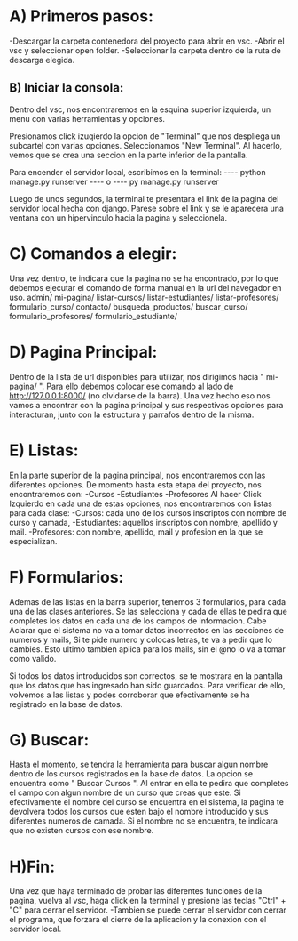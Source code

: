 # A) Primeros pasos:
-Descargar la carpeta contenedora del proyecto para abrir en vsc.
-Abrir el vsc y seleccionar open folder.
-Seleccionar la carpeta dentro de la ruta de descarga elegida.


## B) Iniciar la consola:
Dentro del vsc, nos encontraremos en la esquina superior izquierda, un menu con varias herramientas y opciones.

Presionamos click izuqierdo la opcion de "Terminal" que nos despliega un subcartel con varias opciones. Seleccionamos "New Terminal". Al hacerlo, vemos que se crea una seccion en la parte inferior de la pantalla.

Para encender el servidor local, escribimos en la terminal:
---- python manage.py runserver ----
                o
---- py manage.py runserver

Luego de unos segundos, la terminal te presentara el link de la pagina del servidor local hecha con django. Parese sobre el link y se le aparecera una ventana con un hipervinculo hacia la pagina y seleccionela.


# C) Comandos a elegir:
Una vez dentro, te indicara que la pagina no se ha encontrado, por lo que debemos ejecutar el comando de forma manual en la url del navegador en uso.
admin/
mi-pagina/
listar-cursos/
listar-estudiantes/
listar-profesores/
formulario_curso/
contacto/
busqueda_productos/
buscar_curso/
formulario_profesores/
formulario_estudiante/


# D) Pagina Principal:
Dentro de la lista de url disponibles para utilizar, nos dirigimos hacia " mi-pagina/ ". Para ello debemos colocar ese comando al lado de http://127.0.0.1:8000/ (no olvidarse de la barra).
Una vez hecho eso nos vamos a encontrar con la pagina principal y sus respectivas opciones para interacturan, junto con la estructura y parrafos dentro de la misma.


# E) Listas:
En la parte superior de la pagina principal, nos encontraremos con las diferentes opciones. De momento hasta esta etapa del proyecto, nos encontraremos con:
-Cursos
-Estudiantes
-Profesores
Al hacer Click Izquierdo en cada una de estas opciones, nos encontraremos con listas para cada clase:
-Cursos: cada uno de los cursos inscriptos con nombre de curso y camada,
-Estudiantes: aquellos inscriptos con nombre, apellido y mail.
-Profesores: con nombre, apellido, mail y profesion en la que se especializan.


# F) Formularios:
Ademas de las listas en la barra superior, tenemos 3 formularios, para cada una de las clases anteriores. Se las selecciona y cada de ellas te pedira que completes los datos en cada una de los campos de informacion. Cabe Aclarar que el sistema no va a tomar datos incorrectos en las secciones de numeros y mails, Si te pide numero y colocas letras, te va a pedir que lo cambies.
Esto ultimo tambien aplica para los mails, sin el @no lo va a tomar como valido.

Si todos los datos introducidos son correctos, se te mostrara en la pantalla que los datos que has ingresado han sido guardados. Para verificar de ello, volvemos a las listas y podes corroborar que efectivamente se ha registrado en la base de datos.


# G) Buscar:
Hasta el momento, se tendra la herramienta para buscar algun nombre dentro de los cursos registrados en la base de datos. La opcion se encuentra como " Buscar Cursos ". Al entrar en ella te pedira que completes el campo con algun nombre de un curso que creas que este. 
Si efectivamente el nombre del curso se encuentra en el sistema, la pagina te devolvera todos los cursos que esten bajo el nombre introducido y sus diferentes numeros de camada.
Si el nombre no se encuentra, te indicara que no existen cursos con ese nombre.



# H)Fin:
Una vez que haya terminado de probar las diferentes funciones de la pagina, vuelva al vsc, haga click en la terminal y presione las teclas "Ctrl" + "C" para cerrar el servidor.
-Tambien se puede cerrar el servidor con cerrar el programa, que forzara el cierre de la aplicacion y la conexion con el servidor local.
